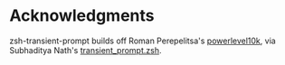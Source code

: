 # Acknowledgments

zsh-transient-prompt builds off Roman Perepelitsa's [powerlevel10k](https://codeberg.org/romkatv/powerlevel10k), via Subhaditya Nath's [transient_prompt.zsh](https://gist.codeberg.org/subnut/3af65306fbecd35fe2dda81f59acf2b2).
